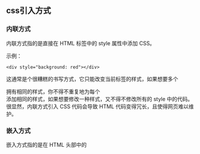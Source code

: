 ## css引入方式


### 内联方式

内联方式指的是直接在 HTML 标签中的 style 属性中添加 CSS。

示例：

```
<div style="background: red"></div>
```

这通常是个很糟糕的书写方式，它只能改变当前标签的样式，如果想要多个 <div> 拥有相同的样式，你不得不重复地为每个 <div> 添加相同的样式，如果想要修改一种样式，又不得不修改所有的 style 中的代码。很显然，内联方式引入 CSS 代码会导致 HTML 代码变得冗长，且使得网页难以维护。

### 嵌入方式

嵌入方式指的是在 HTML 头部中的 <style> 标签下书写 CSS 代码。

示例：
```
<head>
    <style>

    .content {
        background: red;
    }

    </style>
</head>
```

嵌入方式的 CSS 只对当前的网页有效。因为 CSS 代码是在 HTML 文件中，所以会使得代码比较集中，当我们写模板网页时这通常比较有利。因为查看模板代码的人可以一目了然地查看 HTML 结构和 CSS 样式。因为嵌入的 CSS 只对当前页面有效，所以当多个页面需要引入相同的 CSS 代码时，这样写会导致代码冗余，也不利于维护。

### 链接方式

链接方式指的是使用 HTML 头部的 <head> 标签引入外部的 CSS 文件。

示例：
```
<head>
    <link rel="stylesheet" type="text/css" href="style.css">
</head>
```

这是最常见的也是最推荐的引入 CSS 的方式。使用这种方式，所有的 CSS 代码只存在于单独的 CSS 文件中，所以具有良好的可维护性。并且所有的 CSS 代码只存在于 CSS 文件中，CSS 文件会在第一次加载时引入，以后切换页面时只需加载 HTML 文件即可。

### 导入方式

导入方式指的是使用 CSS 规则引入外部 CSS 文件。

示例：

```
@import 'style.css' //Windows IE4/ NS4, Mac OS X IE5, Macintosh IE4/IE5/NS4不识别
@import "style.css" //Windows IE4/ NS4, Macintosh IE4/NS4不识别
@import url(style.css) //Windows NS4, Macintosh NS4不识别
@import url('style.css') //Windows NS4, Mac OS X IE5, Macintosh IE4/IE5/NS4不识别
@import url("style.css") //Windows NS4, Macintosh NS4不识别

其中，@import url(style.css) 和@import url("style.css")是最优的选择，兼容的浏览器最多。从字节优化的角度来看@import url(style.css)最值得推荐。
```

两者都是外部引用CSS的方式，但是存在一定的区别：

1. link是XHTML标签，除了加载CSS外，还可以定义RSS等其他事务；@import属于CSS范畴，只能加载CSS。

2. link引用CSS时，在页面载入时同时加载；@import需要页面网页完全载入以后加载。

3. link是XHTML标签，无兼容问题；@import是在CSS2.1提出的，低版本的浏览器不支持。

4. link支持使用Javascript控制DOM去改变样式；而@import不支持。

5. link方式样式的权重高于@import的。